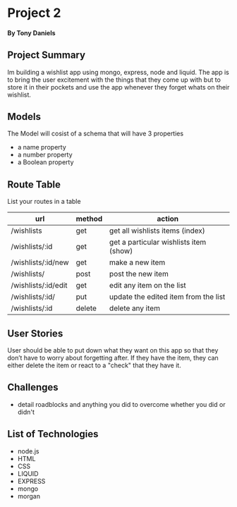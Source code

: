 # Project 2
#### By Tony Daniels

## Project Summary

Im building a wishlist app  using mongo, express, node and liquid. The app is to bring the user excitement with the things that they come up with but to store it in their pockets and use the app whenever they forget whats on their wishlist. 


## Models

The Model will cosist of a schema that will have 3 properties
- a name property 
- a number property  
- a Boolean property 

## Route Table

List your routes in a table

| url                  | method  | action                                 |
|----------------------|---------|----------------------------------------|
| /wishlists           | get     | get all wishlists items (index)        | index
| /wishlists/:id       | get     | get a particular wishlists item (show) | show
| /wishlists/:id/new   | get     | make a new item                        | new
| /wishlists/          | post    | post the new item                      | create                           
| /wishlists/:id/edit  | get     | edit any item on the list              | edit
| /wishlists/:id/      | put     | update the edited item from the list   | update
| /wishlists/:id       | delete  | delete any item                        | delete
## User Stories
User should be able to put down what they want on this app so that they don’t have to worry about forgetting after. If they have the item, they can either delete the item or react to a "check" that they have it.
## Challenges

- detail roadblocks and anything you did to overcome whether you did or didn't

## List of Technologies
- node.js
- HTML
- CSS
- LIQUID
- EXPRESS
- mongo
- morgan
